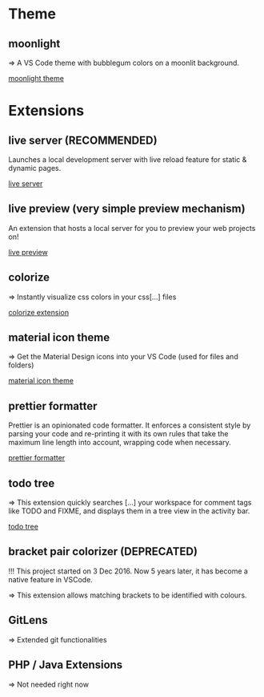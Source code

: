 # Theme

## moonlight

=> A VS Code theme with bubblegum colors on a moonlit background.

[moonlight theme](https://marketplace.visualstudio.com/items?itemName=atomiks.moonlight)

# Extensions

## live server (RECOMMENDED)

Launches a local development server with live reload feature for static & dynamic pages.

[live server](https://marketplace.visualstudio.com/items?itemName=ritwickdey.LiveServer)

## live preview (very simple preview mechanism)

An extension that hosts a local server for you to preview your web projects on!

[live preview](https://marketplace.visualstudio.com/items?itemName=ms-vscode.live-server)

## colorize

=> Instantly visualize css colors in your css[…] files

[colorize extension](https://marketplace.visualstudio.com/items?itemName=kamikillerto.vscode-colorize)

## material icon theme

=> Get the Material Design icons into your VS Code (used for files and folders)

[material icon theme](https://marketplace.visualstudio.com/items?itemName=PKief.material-icon-theme)

## prettier formatter

Prettier is an opinionated code formatter. It enforces a consistent style by parsing your code and re-printing it with its own rules that take the maximum line length into account, wrapping code when necessary.

[prettier formatter](https://marketplace.visualstudio.com/items?itemName=esbenp.prettier-vscode)

## todo tree

=> This extension quickly searches […] your workspace for comment tags like TODO and FIXME, and displays them in a tree view in the activity bar.

[todo tree](https://marketplace.visualstudio.com/items?itemName=Gruntfuggly.todo-tree)

## bracket pair colorizer (DEPRECATED)

!!! This project started on 3 Dec 2016. Now 5 years later, it has become a native feature in VSCode.

=> This extension allows matching brackets to be identified with colours.

## GitLens

=> Extended git functionalities

## PHP / Java Extensions

=> Not needed right now
